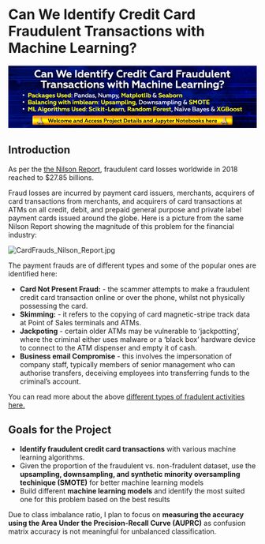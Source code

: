 # Can We Identify Credit Card Fraudulent Transactions with Machine Learning?
<center><img src="https://github.com/jayguptacal/BankingAndInvestments/blob/main/CreditCardFraudDetection/images/CreditCardsFraudsBannerwelcome.jpg"></img></center>

## Introduction
As per the [the Nilson Report](https://www.prnewswire.com/news-releases/payment-card-fraud-losses-reach-27-85-billion-300963232.html), fraudulent card losses worldwide in 2018 reached to $27.85  billions.  

Fraud losses are incurred by payment card issuers, merchants, acquirers of card transactions from merchants, and acquirers of card transactions at ATMs on all credit, debit, and prepaid general purpose and private label payment cards issued around the globe. 
Here is a picture from the same Nilson Report showing the magnitude of this problem for the financial industry:

![CardFrauds_Nilson_Report.jpg](attachment:CardFrauds_Nilson_Report.jpg)

The payment frauds are of different types and some of the popular ones are identified here:

 - **Card Not Present Fraud:** - the scammer attempts to make a fraudulent credit card transaction online or over the phone, whilst not physically possessing the card.
 - **Skimming:** - it refers to the copying of card magnetic-stripe track data at Point of Sales terminals and ATMs.
 - **Jackpoting** - certain older ATMs may be vulnerable to ‘jackpotting’, where the criminal either uses malware or a ‘black box’ hardware device to connect to the ATM dispenser and empty it of cash.
 - **Business email Compromise** - this involves the impersonation of company staff, typically members of senior management who can authorise transfers, deceiving employees into transferring funds to the criminal’s account.
 
You can read more about the above [different types of fradulent activities here.](https://www.lexology.com/library/detail.aspx?g=6b1c754a-2dfc-403b-91c6-85c9d8a79456)

## Goals for the Project

- **Identify fraudulent credit card transactions** with various machine learning algorithms.
- Given the proportion of the fraudulent vs. non-fradulent dataset, use the **upsampling, downsampling, and synthetic minority oversampling techinique (SMOTE)** for better machine learning models
- Build different **machine learning models** and identify the most suited one for this problem based on the best results

Due to class imbalance ratio, I plan to focus on **measuring the accuracy using the Area Under the Precision-Recall Curve (AUPRC)** as confusion matrix accuracy is not meaningful for unbalanced classification.


